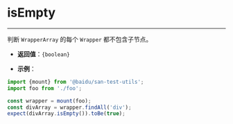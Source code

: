 # isEmpty
---

判断 `WrapperArray` 的每个 `Wrapper` 都不包含子节点。

* **返回值**：`{boolean}`

* **示例**：

```js
import {mount} from '@baidu/san-test-utils';
import foo from './foo';

const wrapper = mount(foo);
const divArray = wrapper.findAll('div');
expect(divArray.isEmpty()).toBe(true);
```
